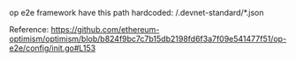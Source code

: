 op e2e framework have this path hardcoded:
<project-root>/.devnet-standard/*.json

Reference:
https://github.com/ethereum-optimism/optimism/blob/b824f9bc7c7b15db2198fd6f3a7f09e541477f51/op-e2e/config/init.go#L153